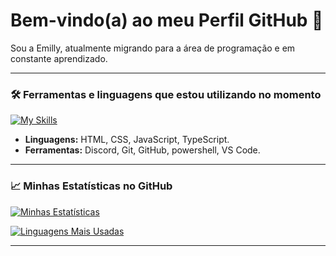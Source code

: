 # Bem-vindo(a) ao meu Perfil GitHub 👋

Sou a Emilly, atualmente migrando para a área de programação e em constante aprendizado.

---

### 🛠️ Ferramentas e linguagens que estou utilizando no momento
[![My Skills](https://skillicons.dev/icons?i=html,css,js,ts,discord,git,github,powershell,vscode)](https://skillicons.dev)

* **Linguagens:** HTML, CSS, JavaScript, TypeScript.
* **Ferramentas:** Discord, Git, GitHub, powershell, VS Code.

---

### 📈 Minhas Estatísticas no GitHub

[![Minhas Estatísticas](https://github-readme-stats.vercel.app/api?username=emillycgg&show_icons=true&theme=default)](https://github.com/emillycgg)

[![Linguagens Mais Usadas](https://github-readme-stats.vercel.app/api/top-langs/?username=emillycgg&layout=compact&theme=default)](https://github.com/emillycgg)

---
